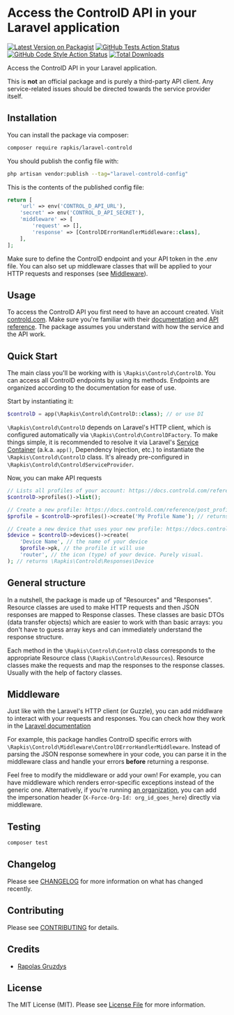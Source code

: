 # Access the ControlD API in your Laravel application

[![Latest Version on Packagist](https://img.shields.io/packagist/v/rapkis/laravel-controld.svg?style=flat-square)](https://packagist.org/packages/rapkis/laravel-controld)
[![GitHub Tests Action Status](https://img.shields.io/github/actions/workflow/status/rapkis/laravel-controld/run-tests.yml?branch=main&label=tests&style=flat-square)](https://github.com/rapkis/laravel-controld/actions?query=workflow%3Arun-tests+branch%3Amain)
[![GitHub Code Style Action Status](https://img.shields.io/github/actions/workflow/status/rapkis/laravel-controld/fix-php-code-style-issues.yml?branch=main&label=code%20style&style=flat-square)](https://github.com/rapkis/laravel-controld/actions?query=workflow%3A"Fix+PHP+code+style+issues"+branch%3Amain)
[![Total Downloads](https://img.shields.io/packagist/dt/rapkis/laravel-controld.svg?style=flat-square)](https://packagist.org/packages/rapkis/laravel-controld)

Access the ControlD API in your Laravel application.

This is **not** an official package and is purely a third-party API client.
Any service-related issues should be directed towards the service provider itself.

## Installation

You can install the package via composer:

```bash
composer require rapkis/laravel-controld
```

You should publish the config file with:

```bash
php artisan vendor:publish --tag="laravel-controld-config"
```

This is the contents of the published config file:

```php
return [
    'url' => env('CONTROL_D_API_URL'),
    'secret' => env('CONTROL_D_API_SECRET'),
    'middleware' => [
        'request' => [],
        'response' => [ControlDErrorHandlerMiddleware::class],
    ],
];
```
Make sure to define the ControlD endpoint and your API token in the .env file.
You can also set up middleware classes that will be applied to your HTTP requests and responses (see [Middleware](#middleware)).

## Usage

To access the ControlD API you first need to have an account created. Visit [controld.com](https://controld.com/).
Make sure you're familiar with their 
[documentation](https://docs.controld.com/) and [API reference](https://docs.controld.com/reference).
The package assumes you understand with how the service and the API work.

## Quick Start

The main class you'll be working with is `\Rapkis\Controld\ControlD`.
You can access all ControlD endpoints by using its methods. 
Endpoints are organized according to the documentation for ease of use.

Start by instantiating it:
```php
$controlD = app(\Rapkis\Controld\ControlD::class); // or use DI
```

`\Rapkis\Controld\ControlD` depends on Laravel's HTTP client, 
which is configured automatically via `\Rapkis\Controld\ControlDFactory`.
To make things simple, it is recommended to resolve it via 
Laravel's [Service Container](https://laravel.com/docs/10.x/container) (a.k.a. `app()`, Dependency Injection, etc.) 
to instantiate the `\Rapkis\Controld\ControlD` class. 
It's already pre-configured in `\Rapkis\Controld\ControldServiceProvider`.

Now, you can make API requests

```php
// Lists all profiles of your account: https://docs.controld.com/reference/get_profiles
$controlD->profiles()->list();

// Create a new profile: https://docs.controld.com/reference/post_profiles
$profile = $controlD->profiles()->create('My Profile Name'); // returns \Rapkis\Controld\Responses\Profile

// Create a new device that uses your new profile: https://docs.controld.com/reference/post_devices
$device = $controlD->devices()->create(
    'Device Name', // the name of your device
    $profile->pk, // the profile it will use
    'router', // the icon (type) of your device. Purely visual.
); // returns \Rapkis\Controld\Responses\Device
```

## General structure

In a nutshell, the package is made up of "Resources" and "Responses".
Resource classes are used to make HTTP requests and then JSON responses are mapped to Response classes. 
These classes are basic DTOs (data transfer objects) which are easier to work with than basic arrays: 
you don't have to guess array keys and can immediately understand the response structure.

Each method in the `\Rapkis\Controld\ControlD` class corresponds to the appropriate Resource class (`\Rapkis\Controld\Resources`).
Resource classes make the requests and map the responses to the response classes. Usually with the help of factory classes.

## Middleware

Just like with the Laravel's HTTP client (or Guzzle), you can add middlware to interact with your requests and responses.
You can check how they work in the [Laravel documentation](https://laravel.com/docs/10.x/http-client#guzzle-middleware)

For example, this package handles ControlD specific errors with `\Rapkis\Controld\Middleware\ControlDErrorHandlerMiddleware`.
Instead of parsing the JSON response somewhere in your code, 
you can parse it in the middleware class and handle your errors **before** returning a response.

Feel free to modify the middleware or add your own! For example, you can have middleware which 
renders error-specific exceptions instead of the generic one.
Alternatively, if you're running [an organization](https://docs.controld.com/docs/organizations), 
you can add the impersonation header (`X-Force-Org-Id: org_id_goes_here`) directly via middleware.

## Testing

```bash
composer test
```

## Changelog

Please see [CHANGELOG](CHANGELOG.md) for more information on what has changed recently.

## Contributing

Please see [CONTRIBUTING](CONTRIBUTING.md) for details.

## Credits

- [Rapolas Gruzdys](https://github.com/rapkis)

## License

The MIT License (MIT). Please see [License File](LICENSE.md) for more information.
